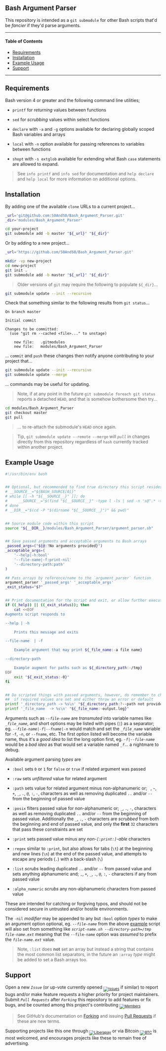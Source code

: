 ## Bash Argument Parser


This repository is intended as a `git submodule` for other Bash scripts that'd be _fancier_ if they'd parse arguments.


------


#### Table of Contents


- [Requirements](#requirements)
- [Installation](#installation)
- [Example Usage](#example-usage)
- [Support](#support)


------


## Requirements


Bash version 4 or greater and the following command line utilities;


- `printf` for _returning_ values between functions

- `sed` for _scrubbing_ values within select functions

- `declare` with `-a` and `-g` options available for declaring globally scoped Bash variables and arrays

- `local` with `-n` option available for passing references to variables between functions

- `shopt` with `-s extglob` available for extending what Bash `case` statements are allowed to expand.


> See `info printf` and `info sed` for documentation and `help declare` and `help local` for more information on additional options.


## Installation


By adding one of the available `clone` URLs to a current project...


```bash
_url='git@github.com:S0AndS0/Bash_Argument_Parser.git'
_dir='modules/Bash_Argument_Parser'

cd your-project
git submodule add -b master "${_url}" "${_dir}"
```


Or by adding to a new project...


```bash
_url='https://github.com/S0AndS0/Bash_Argument_Parser.git'

mkdir -vp new-project
cd new-project
git init .
git submodule add -b master "${_url}" "${_dir}"
```


> Older versions of `git` may require the following to populate `${_dir}`...


```bash
git submodule update --init --recursive
```


Check that something similar to the following results from `git status`...


```git
On branch master

Initial commit

Changes to be committed:
  (use "git rm --cached <file>..." to unstage)

	new file:   .gitmodules
	new file:   modules/Bash_Argument_Parser
```


... `commit` and `push` these changes then notify anyone contributing to your project that...


```bash
git submodule update --init --recursive
git submodule update --merge
```


... commands may be useful for updating.


> Note, if at any point in the future `git submodule foreach git status` reports a detached `HEAD`, and that is somehow bothersome then try...


```bash
cd modules/Bash_Argument_Parser
git checkout master
git pull
```


> ... to re-attach the submodule's `HEAD` once again.


> Tip, `git submodule update --remote --merge` will _`pull`_ in changes directly from this repository regardless of `hash` currently tracked within another project.


## Example Usage


```bash
#!/usr/bin/env bash


## Optional, but recommended to find true directory this script resides in
# __SOURCE__="${BASH_SOURCE[0]}"
# while [[ -h "${__SOURCE__}" ]]; do
#     __SOURCE__="$(find "${__SOURCE__}" -type l -ls | sed -n 's@^.* -> \(.*\)@\1@p')"
# done
# __DIR__="$(cd -P "$(dirname "${__SOURCE__}")" && pwd)"


## Source module code within this script
source "${__DIR__}/modules/Bash_Argument_Parser/argument_parser.sh"


## Save passed arguments and acceptable arguments to Bash arrays
_passed_args=("${@:?No arguments provided}")
_acceptable_args=(
    '--help|-h:bool'
    '--file-name|-f:print-nil'
    '--directory-path:path'
)

## Pass arrays by reference/name to the `argument_parser` function
argument_parser '_passed_args' '_acceptable_args'
_exit_status="$?"


## Print documentation for the script and exit, or allow further execution
if ((_help)) || ((_exit_status)); then
    cat <<EOF
Augments script responds to

--help | -h

    Prints this message and exits

--file-name  | -f

    Example argument that may print ${_file_name:-a file name}

--directory-path

    Example augment for paths such as ${_directory_path:-/tmp}
EOF
    exit "${_exit_status:-0}"
fi


## Do scripted things with passed arguments, however, do remember to check
##  if required values are set and either throw an error or default
printf '_directory_path -> %s\n' "${_directory_path:?--path not provided}"
printf '_file_name  -> %s\n' "${_file_name:-output.log}"
```


Arguments such as _`--file-name`_ are _transmuted_ into variable names like _`_file_name`_, and short options may be listed with pipes (`|`) as a separator; eg. _`--file-name|-f|--fname|-n`_ would match and set the _`_file_name`_ variable for `-f`, `-n`, or `--fname`, etc. The first option listed will become the variable name, thus it's a _good idea_ to list the long option first, eg. _`-f|--file-name`_ would be a _bad idea_ as that would set a variable named _`_f`_... a nightmare to debug.


Available argument parsing _types_ are


- `:bool` sets `0` or `1` for `false` or `true` if related argument was passed

- `:raw` sets _unfiltered_ value for related argument

- `:path` sets value for related argument minus non-alphanumeric or; ` `, `~`, `+`, `_`, `.`, `@`, `:`, `-`, characters as well as removing duplicated `..` and/or `--` from the beginning of passed value

- `:posix` filters passed value for non-alphanumeric or; `_`, `.`, `-`, characters as well as removing duplicated `..` and/or `--` from the beginning of passed value. Additionally the `_`, `.`, `-` characters are _scrubbed_ from both the beginning and end of passed value, and only the **first** `32` characters that pass these constraints are set

- `:print` sets passed value minus any _non-`[:print:]`-able_ characters

- `:regex` similar to `:print`, but also allows for tabs (`\t`) at the beginning and new lines (`\n`) at the end of the passed value, and attempts to escape any periods (`.`) with a back-slash (`\`)

- `:list` _scrubs_ leading duplicated `..` and/or `--` from passed value and sets anything alphanumeric and; `,`, `+`, `_`, `.`, `@`, `:`, `-` characters if any from passed value

- `:alpha_numeric` _scrubs_ any non-alphanumeric characters from passed value


These are intended for catching or forgiving typos, and should not be considered secure in untrusted and/or hostile environments.


The `-nil` _modifier_ may be appended to any but `:bool` option _types_ to make an argument option optional, eg. _`--file-name`_ from the above [example](#example-usage) script will also set from something like _`script-name.sh --directory-path=/tmp file-name.ext`_ meaning that the `--file-name` option was _assumed_ to prefix the _`file-name.ext`_ value.


> Note, `:list` does **not** set an array but instead a string that contains the most common list separators, in the future an `:array` _type_ might be added to set a Bash arrays too.


## Support


Open a new _`Issue`_ (or up-vote currently opened <sub>[![Issues][badge__issues]][relative_link__issues]</sub> if similar) to report bugs and/or make feature requests a higher priority for project maintainers. Submit _`Pull Requests`_ after _`Forking`_ this repository to add features or fix bugs, and be counted among this project's contributing <sub>[![Members][badge__members]][relative_link__members]</sub>


> See GitHub's documentation on [Forking][help_fork] and issuing [Pull Requests][help_pull_request] if these are new terms.


Supporting projects like this one through <sub>[![Liberapay][badge__liberapay]][liberapay_donate]</sub> or via Bitcoin <sub>[![BTC][badge__bitcoin]][btc]</sub> is most welcomed, and encourages projects like these to remain free of advertising.



[relative_link__issues]: issues
[relative_link__members]: network/members


[badge__issues]: https://img.shields.io/github/issues/S0AndS0/Jekyll_Admin.svg
[badge__members]: https://img.shields.io/github/forks/S0AndS0/Jekyll_Admin.svg?color=005571&label=members

[badge__liberapay]: https://img.shields.io/badge/Liberapay-gray.svg?logo=liberapay
[badge__bitcoin]: https://img.shields.io/badge/1Dr9KYZz9jkUea5xTxeGyScu7AwC4MwR5c-gray.svg?logo=bitcoin


[help_fork]: https://help.github.com/en/articles/fork-a-repo
[help_pull_request]: https://help.github.com/en/articles/about-pull-requests

[liberapay_donate]: https://liberapay.com/S0AndS0/donate
[btc]: https://www.blockchain.com/btc/address/1Dr9KYZz9jkUea5xTxeGyScu7AwC4MwR5c
